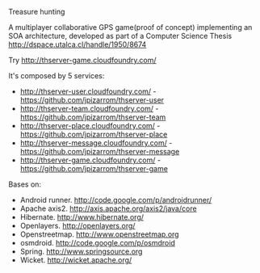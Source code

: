 Treasure hunting

A multiplayer collaborative GPS game(proof of concept) implementing an SOA architecture, developed as part of a Computer Science Thesis http://dspace.utalca.cl/handle/1950/8674


Try http://thserver-game.cloudfoundry.com/

It's composed by 5 services:
* http://thserver-user.cloudfoundry.com/	-	https://github.com/jpizarrom/thserver-user
* http://thserver-team.cloudfoundry.com/	-	https://github.com/jpizarrom/thserver-team
* http://thserver-place.cloudfoundry.com/	-	https://github.com/jpizarrom/thserver-place
* http://thserver-message.cloudfoundry.com/	-	https://github.com/jpizarrom/thserver-message
* http://thserver-game.cloudfoundry.com/	-	https://github.com/jpizarrom/thserver-game


Bases on:
* Android runner. http://code.google.com/p/androidrunner/
* Apache axis2. http://axis.apache.org/axis2/java/core
* Hibernate. http://www.hibernate.org/
* Openlayers. http://openlayers.org/
* Openstreetmap. http://www.openstreetmap.org
* osmdroid. http://code.google.com/p/osmdroid
* Spring. http://www.springsource.org
* Wicket. http://wicket.apache.org/

